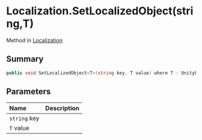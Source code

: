 # Localization.SetLocalizedObject(string,T)

Method in [Localization](api/csharp/yarn.unity.localization.md)

## Summary



```csharp
public void SetLocalizedObject<T>(string key, T value) where T : UnityEngine.Object;
```

## Parameters

|Name|Description|
|:---|:---|
|`string` key||
|`T` value||

